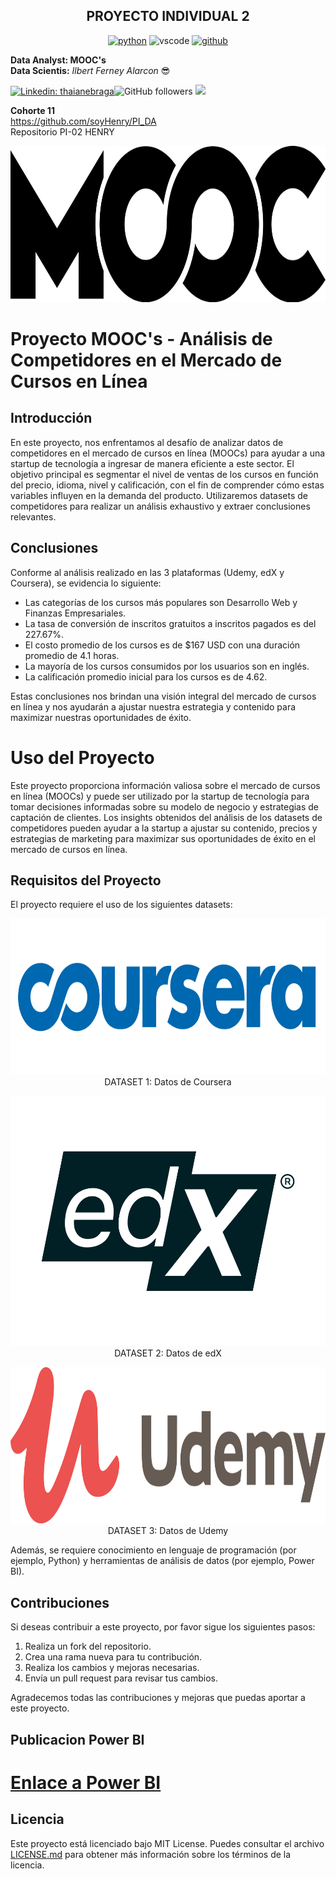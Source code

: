<p align="center">
<h2 align="center">PROYECTO INDIVIDUAL 2<br></h2>
</p>

<p align="center">
<a href="https://github.com/AlarconIlbert"><img src="https://img.shields.io/badge/python-FFFF0.svg?style=for-the-badge&logo=python&logoColor=0768a8&labelColor=ffffff" alt="python"></a> <img src="https://img.shields.io/badge/vscode-blue.svg?style=for-the-badge&logo=visual-studio-code&labelColor=ffffff&logoColor=blue" alt="vscode"> <a href="https://github.com/AlarconIlbert"><img src="https://img.shields.io/badge/github-black.svg?style=for-the-badge&logo=github&logoColor=black&labelColor=ffffff" alt="github"></a>
</p>

**Data Analyst: MOOC's**<br>
**Data Scientis:** _Ilbert Ferney Alarcon_ 😎<br>

[![Linkedin: thaianebraga](https://img.shields.io/badge/-ILBERT-blue?style=flat-square&logo=Linkedin&logoColor=white&link=https://www.linkedin.com/in/ilbert-ferney-alarcon-bothia/)](https://www.linkedin.com/in/anmol-p-singh/)![GitHub followers](https://img.shields.io/github/followers/AlarconIlbert?label=Follow&style=social) [![](https://img.shields.io/badge/Outlook-ilbert.alarcon@outlook.com-red)](mailto:ilbert.alarcon@outlook.com)

**Cohorte 11**<br>
https://github.com/soyHenry/PI_DA<br>
Repositorio PI-02 HENRY


<p align="center">
  <img width="700" height="250" src="IMAGES\clipart2787355.png">
</p>



# Proyecto MOOC's - Análisis de Competidores en el Mercado de Cursos en Línea

## Introducción

En este proyecto, nos enfrentamos al desafío de analizar datos de competidores en el mercado de cursos en línea (MOOCs) para ayudar a una startup de tecnología a ingresar de manera eficiente a este sector. El objetivo principal es segmentar el nivel de ventas de los cursos en función del precio, idioma, nivel y calificación, con el fin de comprender cómo estas variables influyen en la demanda del producto. Utilizaremos datasets de competidores para realizar un análisis exhaustivo y extraer conclusiones relevantes.

## Conclusiones

Conforme al análisis realizado en las 3 plataformas (Udemy, edX y Coursera), se evidencia lo siguiente:

- Las categorías de los cursos más populares son Desarrollo Web y Finanzas Empresariales.
- La tasa de conversión de inscritos gratuitos a inscritos pagados es del 227.67%.
- El costo promedio de los cursos es de $167 USD con una duración promedio de 4.1 horas.
- La mayoría de los cursos consumidos por los usuarios son en inglés.
- La calificación promedio inicial para los cursos es de 4.62.

Estas conclusiones nos brindan una visión integral del mercado de cursos en línea y nos ayudarán a ajustar nuestra estrategia y contenido para maximizar nuestras oportunidades de éxito.

# Uso del Proyecto

Este proyecto proporciona información valiosa sobre el mercado de cursos en línea (MOOCs) y puede ser utilizado por la startup de tecnología para tomar decisiones informadas sobre su modelo de negocio y estrategias de captación de clientes. Los insights obtenidos del análisis de los datasets de competidores pueden ayudar a la startup a ajustar su contenido, precios y estrategias de marketing para maximizar sus oportunidades de éxito en el mercado de cursos en línea.

## Requisitos del Proyecto

El proyecto requiere el uso de los siguientes datasets:

<p align="center">
  <img width="700" height="250" src="IMAGES\pngwing.com.png"><br>
  DATASET 1: Datos de Coursera
</p>

<p align="center">
  <img width="700" height="400" src="IMAGES\edX Free Online Course New.png"><br>
DATASET 2: Datos de edX
</p>

<p align="center">
  <img width="700" height="250" src="IMAGES\pngegg.png"><br>
DATASET 3: Datos de Udemy
</p>

Además, se requiere conocimiento en lenguaje de programación (por ejemplo, Python) y herramientas de análisis de datos (por ejemplo, Power BI).

## Contribuciones

Si deseas contribuir a este proyecto, por favor sigue los siguientes pasos:

1. Realiza un fork del repositorio.
2. Crea una rama nueva para tu contribución.
3. Realiza los cambios y mejoras necesarias.
4. Envía un pull request para revisar tus cambios.

Agradecemos todas las contribuciones y mejoras que puedas aportar a este proyecto.

## Publicacion Power BI

<p align="center">

# [Enlace a Power BI](https://app.powerbi.com/view?r=eyJrIjoiZjAwOGE1MTQtYWMzNS00ZWVhLWE4M2QtZjQzOTM1MDNhN2ZjIiwidCI6ImRmODY3OWNkLWE4MGUtNDVkOC05OWFjLWM4M2VkN2ZmOTVhMCJ9&pageName=ReportSectionf55784cb655525052376)

</p>


## Licencia

Este proyecto está licenciado bajo MIT License. Puedes consultar el archivo [LICENSE.md](./LICENSE.md) para obtener más información sobre los términos de la licencia.